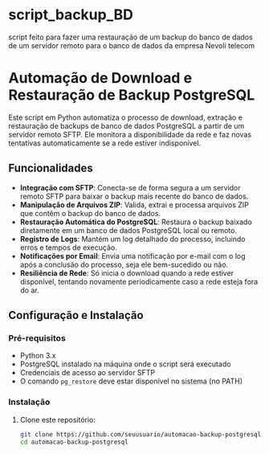 # script_backup_BD
script feito para fazer uma restauração de um backup do banco de dados de um servidor remoto para o banco de dados da empresa Nevoli telecom
# Automação de Download e Restauração de Backup PostgreSQL

Este script em Python automatiza o processo de download, extração e restauração de backups de banco de dados PostgreSQL a partir de um servidor remoto SFTP. Ele monitora a disponibilidade da rede e faz novas tentativas automaticamente se a rede estiver indisponível.

## Funcionalidades

- **Integração com SFTP**: Conecta-se de forma segura a um servidor remoto SFTP para baixar o backup mais recente do banco de dados.
- **Manipulação de Arquivos ZIP**: Valida, extrai e processa arquivos ZIP que contêm o backup do banco de dados.
- **Restauração Automática do PostgreSQL**: Restaura o backup baixado diretamente em um banco de dados PostgreSQL local ou remoto.
- **Registro de Logs**: Mantém um log detalhado do processo, incluindo erros e tempos de execução.
- **Notificações por Email**: Envia uma notificação por e-mail com o log após a conclusão do processo, seja ele bem-sucedido ou não.
- **Resiliência de Rede**: Só inicia o download quando a rede estiver disponível, tentando novamente periodicamente caso a rede esteja fora do ar.

## Configuração e Instalação

### Pré-requisitos

- Python 3.x
- PostgreSQL instalado na máquina onde o script será executado
- Credenciais de acesso ao servidor SFTP
- O comando `pg_restore` deve estar disponível no sistema (no PATH)

### Instalação

1. Clone este repositório:
   ```bash
   git clone https://github.com/seuusuario/automacao-backup-postgresql.git
   cd automacao-backup-postgresql
